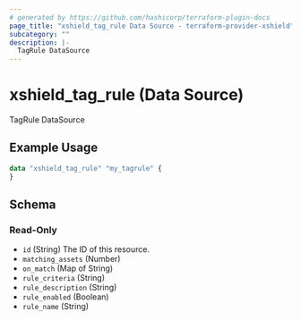```yaml
---
# generated by https://github.com/hashicorp/terraform-plugin-docs
page_title: "xshield_tag_rule Data Source - terraform-provider-xshield"
subcategory: ""
description: |-
  TagRule DataSource
---
```


# xshield_tag_rule (Data Source)

TagRule DataSource

## Example Usage

```terraform
data "xshield_tag_rule" "my_tagrule" {
}
```

<!-- schema generated by tfplugindocs -->
## Schema

### Read-Only

- `id` (String) The ID of this resource.
- `matching_assets` (Number)
- `on_match` (Map of String)
- `rule_criteria` (String)
- `rule_description` (String)
- `rule_enabled` (Boolean)
- `rule_name` (String)

